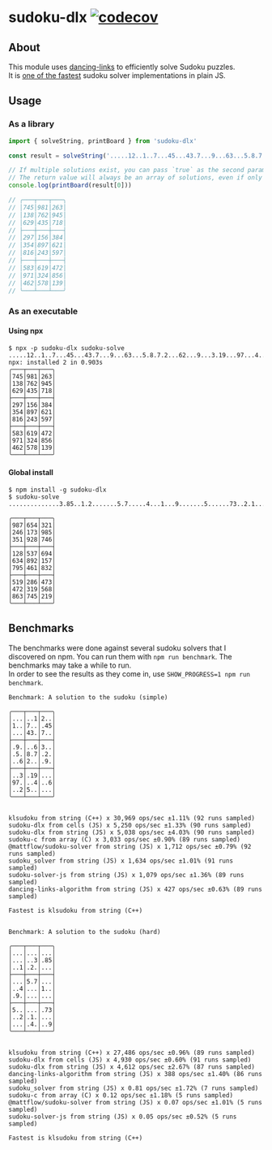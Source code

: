 # sudoku-dlx [![codecov](https://codecov.io/gh/TimBeyer/sudoku-dlx/branch/master/graph/badge.svg)](https://codecov.io/gh/TimBeyer/sudoku-dlx)

## About

This module uses [dancing-links](https://github.com/TimBeyer/node-dlx) to efficiently solve Sudoku puzzles.  
It is [one of the fastest](#benchmarks) sudoku solver implementations in plain JS.

## Usage

### As a library
```ts
import { solveString, printBoard } from 'sudoku-dlx'

const result = solveString('.....12..1..7...45...43.7...9...63...5.8.7.2...62...9...3.19...97...4..6..25.....')

// If multiple solutions exist, you can pass `true` as the second parameter to `solveString`
// The return value will always be an array of solutions, even if only one was found
console.log(printBoard(result[0]))

// ╭───┬───┬───╮
// │745│981│263│
// │138│762│945│
// │629│435│718│
// ├───┼───┼───┤
// │297│156│384│
// │354│897│621│
// │816│243│597│
// ├───┼───┼───┤
// │583│619│472│
// │971│324│856│
// │462│578│139│
// ╰───┴───┴───╯

```

### As an executable

#### Using npx
```shell
$ npx -p sudoku-dlx sudoku-solve .....12..1..7...45...43.7...9...63...5.8.7.2...62...9...3.19...97...4..6..25.....
npx: installed 2 in 0.903s
╭───┬───┬───╮
│745│981│263│
│138│762│945│
│629│435│718│
├───┼───┼───┤
│297│156│384│
│354│897│621│
│816│243│597│
├───┼───┼───┤
│583│619│472│
│971│324│856│
│462│578│139│
╰───┴───┴───╯
```

#### Global install
```shell
$ npm install -g sudoku-dlx
$ sudoku-solve ..............3.85..1.2.......5.7.....4...1...9.......5......73..2.1........4...9

╭───┬───┬───╮
│987│654│321│
│246│173│985│
│351│928│746│
├───┼───┼───┤
│128│537│694│
│634│892│157│
│795│461│832│
├───┼───┼───┤
│519│286│473│
│472│319│568│
│863│745│219│
╰───┴───┴───╯
```

## Benchmarks

The benchmarks were done against several sudoku solvers that I discovered on npm.
You can run them with `npm run benchmark`.
The benchmarks may take a while to run.  
In order to see the results as they come in, use `SHOW_PROGRESS=1 npm run benchmark`.

```
Benchmark: A solution to the sudoku (simple)

╭───┬───┬───╮
│...│..1│2..│
│1..│7..│.45│
│...│43.│7..│
├───┼───┼───┤
│.9.│..6│3..│
│.5.│8.7│.2.│
│..6│2..│.9.│
├───┼───┼───┤
│..3│.19│...│
│97.│..4│..6│
│..2│5..│...│
╰───┴───┴───╯


klsudoku from string (C++) x 30,969 ops/sec ±1.11% (92 runs sampled)
sudoku-dlx from cells (JS) x 5,250 ops/sec ±1.33% (90 runs sampled)
sudoku-dlx from string (JS) x 5,038 ops/sec ±4.03% (90 runs sampled)
sudoku-c from array (C) x 3,033 ops/sec ±0.90% (89 runs sampled)
@mattflow/sudoku-solver from string (JS) x 1,712 ops/sec ±0.79% (92 runs sampled)
sudoku_solver from string (JS) x 1,634 ops/sec ±1.01% (91 runs sampled)
sudoku-solver-js from string (JS) x 1,079 ops/sec ±1.36% (89 runs sampled)
dancing-links-algorithm from string (JS) x 427 ops/sec ±0.63% (89 runs sampled)

Fastest is klsudoku from string (C++)


Benchmark: A solution to the sudoku (hard)

╭───┬───┬───╮
│...│...│...│
│...│..3│.85│
│..1│.2.│...│
├───┼───┼───┤
│...│5.7│...│
│..4│...│1..│
│.9.│...│...│
├───┼───┼───┤
│5..│...│.73│
│..2│.1.│...│
│...│.4.│..9│
╰───┴───┴───╯


klsudoku from string (C++) x 27,486 ops/sec ±0.96% (89 runs sampled)
sudoku-dlx from cells (JS) x 4,930 ops/sec ±0.60% (91 runs sampled)
sudoku-dlx from string (JS) x 4,612 ops/sec ±2.67% (87 runs sampled)
dancing-links-algorithm from string (JS) x 388 ops/sec ±1.40% (86 runs sampled)
sudoku_solver from string (JS) x 0.81 ops/sec ±1.72% (7 runs sampled)
sudoku-c from array (C) x 0.12 ops/sec ±1.18% (5 runs sampled)
@mattflow/sudoku-solver from string (JS) x 0.07 ops/sec ±1.01% (5 runs sampled)
sudoku-solver-js from string (JS) x 0.05 ops/sec ±0.52% (5 runs sampled)

Fastest is klsudoku from string (C++)
```

